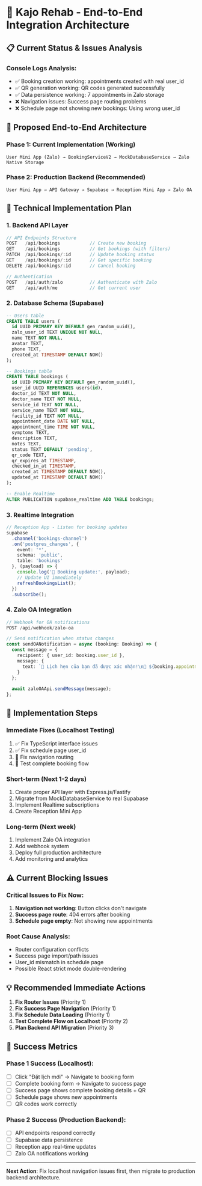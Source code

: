 # 🏥 Kajo Rehab - End-to-End Integration Architecture

## 📋 **Current Status & Issues Analysis**

### **Console Logs Analysis:**
- ✅ Booking creation working: appointments created with real user_id
- ✅ QR generation working: QR codes generated successfully  
- ✅ Data persistence working: 7 appointments in Zalo storage
- ❌ Navigation issues: Success page routing problems
- ❌ Schedule page not showing new bookings: Using wrong user_id

## 🎯 **Proposed End-to-End Architecture**

### **Phase 1: Current Implementation (Working)**
```
User Mini App (Zalo) → BookingServiceV2 → MockDatabaseService → Zalo Native Storage
```

### **Phase 2: Production Backend (Recommended)**
```
User Mini App → API Gateway → Supabase → Reception Mini App → Zalo OA
```

## 🔧 **Technical Implementation Plan**

### **1. Backend API Layer**
```typescript
// API Endpoints Structure
POST   /api/bookings           // Create new booking
GET    /api/bookings           // Get bookings (with filters)
PATCH  /api/bookings/:id       // Update booking status
GET    /api/bookings/:id       // Get specific booking
DELETE /api/bookings/:id       // Cancel booking

// Authentication
POST   /api/auth/zalo          // Authenticate with Zalo
GET    /api/auth/me            // Get current user
```

### **2. Database Schema (Supabase)**
```sql
-- Users table
CREATE TABLE users (
  id UUID PRIMARY KEY DEFAULT gen_random_uuid(),
  zalo_user_id TEXT UNIQUE NOT NULL,
  name TEXT NOT NULL,
  avatar TEXT,
  phone TEXT,
  created_at TIMESTAMP DEFAULT NOW()
);

-- Bookings table  
CREATE TABLE bookings (
  id UUID PRIMARY KEY DEFAULT gen_random_uuid(),
  user_id UUID REFERENCES users(id),
  doctor_id TEXT NOT NULL,
  doctor_name TEXT NOT NULL,
  service_id TEXT NOT NULL,
  service_name TEXT NOT NULL,
  facility_id TEXT NOT NULL,
  appointment_date DATE NOT NULL,
  appointment_time TIME NOT NULL,
  symptoms TEXT,
  description TEXT,
  notes TEXT,
  status TEXT DEFAULT 'pending',
  qr_code TEXT,
  qr_expires_at TIMESTAMP,
  checked_in_at TIMESTAMP,
  created_at TIMESTAMP DEFAULT NOW(),
  updated_at TIMESTAMP DEFAULT NOW()
);

-- Enable Realtime
ALTER PUBLICATION supabase_realtime ADD TABLE bookings;
```

### **3. Realtime Integration**
```typescript
// Reception App - Listen for booking updates
supabase
  .channel('bookings-channel')
  .on('postgres_changes', {
    event: '*',
    schema: 'public',
    table: 'bookings'
  }, (payload) => {
    console.log('📡 Booking update:', payload);
    // Update UI immediately
    refreshBookingsList();
  })
  .subscribe();
```

### **4. Zalo OA Integration**
```typescript
// Webhook for OA notifications
POST /api/webhook/zalo-oa

// Send notification when status changes
const sendOANotification = async (booking: Booking) => {
  const message = {
    recipient: { user_id: booking.user_id },
    message: {
      text: `🏥 Lịch hẹn của bạn đã được xác nhận!\n📅 ${booking.appointment_date}\n⏰ ${booking.appointment_time}\n👨‍⚕️ ${booking.doctor_name}`
    }
  };
  
  await zaloOAApi.sendMessage(message);
};
```

## 🚀 **Implementation Steps**

### **Immediate Fixes (Localhost Testing)**
1. ✅ Fix TypeScript interface issues
2. ✅ Fix schedule page user_id  
3. 🔄 Fix navigation routing
4. 🔄 Test complete booking flow

### **Short-term (Next 1-2 days)**
1. Create proper API layer with Express.js/Fastify
2. Migrate from MockDatabaseService to real Supabase
3. Implement Realtime subscriptions
4. Create Reception Mini App

### **Long-term (Next week)**
1. Implement Zalo OA integration
2. Add webhook system
3. Deploy full production architecture
4. Add monitoring and analytics

## ⚠️ **Current Blocking Issues**

### **Critical Issues to Fix Now:**
1. **Navigation not working**: Button clicks don't navigate
2. **Success page route**: 404 errors after booking
3. **Schedule page empty**: Not showing new appointments

### **Root Cause Analysis:**
- Router configuration conflicts
- Success page import/path issues  
- User_id mismatch in schedule page
- Possible React strict mode double-rendering

## 💡 **Recommended Immediate Actions**

1. **Fix Router Issues** (Priority 1)
2. **Fix Success Page Navigation** (Priority 1)  
3. **Fix Schedule Data Loading** (Priority 1)
4. **Test Complete Flow on Localhost** (Priority 2)
5. **Plan Backend API Migration** (Priority 3)

## 🎯 **Success Metrics**

### **Phase 1 Success (Localhost):**
- [ ] Click "Đặt lịch mới" → Navigate to booking form
- [ ] Complete booking form → Navigate to success page  
- [ ] Success page shows complete booking details + QR
- [ ] Schedule page shows new appointments
- [ ] QR codes work correctly

### **Phase 2 Success (Production Backend):**
- [ ] API endpoints respond correctly
- [ ] Supabase data persistence
- [ ] Reception app real-time updates
- [ ] Zalo OA notifications working

---

**Next Action**: Fix localhost navigation issues first, then migrate to production backend architecture.
